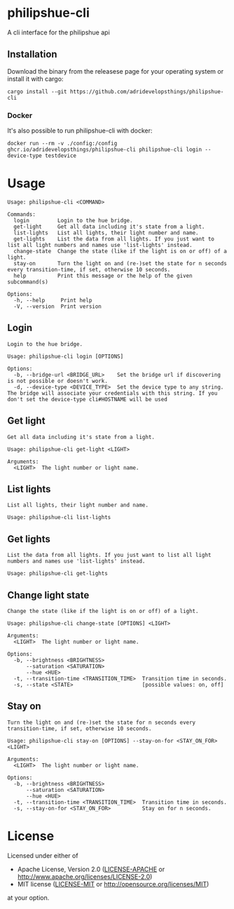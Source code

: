 # philipshue-cli
A cli interface for the philipshue api

## Installation
Download the binary from the releasese page for your operating system or install it with cargo: 
```
cargo install --git https://github.com/adridevelopsthings/philipshue-cli
```

### Docker
It's also possible to run philipshue-cli with docker:

```
docker run --rm -v ./config:/config ghcr.io/adridevelopsthings/philipshue-cli philipshue-cli login --device-type testdevice
```

# Usage
```
Usage: philipshue-cli <COMMAND>

Commands:
  login         Login to the hue bridge.
  get-light     Get all data including it's state from a light.
  list-lights   List all lights, their light number and name.
  get-lights    List the data from all lights. If you just want to list all light numbers and names use 'list-lights' instead.
  change-state  Change the state (like if the light is on or off) of a light.
  stay-on       Turn the light on and (re-)set the state for n seconds every transition-time, if set, otherwise 10 seconds.
  help          Print this message or the help of the given subcommand(s)

Options:
  -h, --help     Print help
  -V, --version  Print version
```
## Login
```
Login to the hue bridge.

Usage: philipshue-cli login [OPTIONS]

Options:
  -b, --bridge-url <BRIDGE_URL>    Set the bridge url if discovering is not possible or doesn't work.
  -d, --device-type <DEVICE_TYPE>  Set the device type to any string. The bridge will associate your credentials with this string. If you don't set the device-type cli#HOSTNAME will be used
```

## Get light
```
Get all data including it's state from a light.

Usage: philipshue-cli get-light <LIGHT>

Arguments:
  <LIGHT>  The light number or light name.
```

## List lights
```
List all lights, their light number and name.

Usage: philipshue-cli list-lights
```

## Get lights
```
List the data from all lights. If you just want to list all light numbers and names use 'list-lights' instead.

Usage: philipshue-cli get-lights
```

## Change light state
```
Change the state (like if the light is on or off) of a light.

Usage: philipshue-cli change-state [OPTIONS] <LIGHT>

Arguments:
  <LIGHT>  The light number or light name.

Options:
  -b, --brightness <BRIGHTNESS>            
      --saturation <SATURATION>            
      --hue <HUE>                          
  -t, --transition-time <TRANSITION_TIME>  Transition time in seconds.
  -s, --state <STATE>                      [possible values: on, off]
```

## Stay on
```
Turn the light on and (re-)set the state for n seconds every transition-time, if set, otherwise 10 seconds.

Usage: philipshue-cli stay-on [OPTIONS] --stay-on-for <STAY_ON_FOR> <LIGHT>

Arguments:
  <LIGHT>  The light number or light name.

Options:
  -b, --brightness <BRIGHTNESS>            
      --saturation <SATURATION>            
      --hue <HUE>                          
  -t, --transition-time <TRANSITION_TIME>  Transition time in seconds.
  -s, --stay-on-for <STAY_ON_FOR>          Stay on for n seconds.
```

# License
Licensed under either of

 * Apache License, Version 2.0
   ([LICENSE-APACHE](LICENSE-APACHE) or http://www.apache.org/licenses/LICENSE-2.0)
 * MIT license
   ([LICENSE-MIT](LICENSE-MIT) or http://opensource.org/licenses/MIT)


at your option.